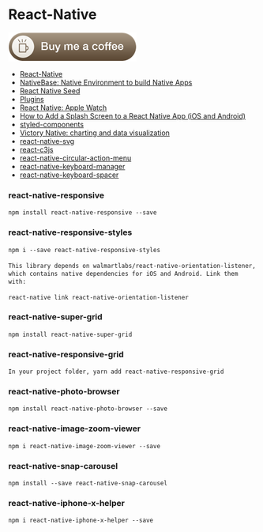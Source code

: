 # React-Native

<a href="https://www.paypal.com/cgi-bin/webscr?cmd=_s-xclick&hosted_button_id=C2HFZWSUPV47Q" target="_blank">
  <img src="https://raw.githubusercontent.com/Blah2014/phonegap-inmobi-plugin/gh-pages/images/BuymeaCoffee.png" border="0" name="submit" alt="PayPal - The safer, easier way to pay online!" />
</a>


* [React-Native](https://facebook.github.io/react-native/)
* [NativeBase: Native Environment to build Native Apps](https://nativebase.io/)
* [React Native Seed](https://reactnativeseed.com/)
* [Plugins](https://js.coach/react-native/)
* [React Native: Apple Watch](https://github.com/alexisleon/react-native-watch)
* [How to Add a Splash Screen to a React Native App (iOS and Android)](https://medium.com/handlebar-labs/how-to-add-a-splash-screen-to-a-react-native-app-ios-and-android-30a3cec835ae)
* [styled-components](https://www.styled-components.com/)
* [Victory Native: charting and data visualization](https://formidable.com/open-source/victory/docs/native)
* [react-native-svg](https://github.com/react-native-community/react-native-svg)
* [react-c3js](https://github.com/bcbcarl/react-c3js)
* [react-native-circular-action-menu](https://github.com/geremih/react-native-circular-action-menu)
* [react-native-keyboard-manager](https://github.com/douglasjunior/react-native-keyboard-manager)
* [react-native-keyboard-spacer](https://github.com/Andr3wHur5t/react-native-keyboard-spacer)

### react-native-responsive
```
npm install react-native-responsive --save
```

### react-native-responsive-styles
```
npm i --save react-native-responsive-styles

This library depends on walmartlabs/react-native-orientation-listener, which contains native dependencies for iOS and Android. Link them with:

react-native link react-native-orientation-listener
```

### react-native-super-grid
```
npm install react-native-super-grid
```

### react-native-responsive-grid
```
In your project folder, yarn add react-native-responsive-grid
```

### react-native-photo-browser
```
npm install react-native-photo-browser --save
```

### react-native-image-zoom-viewer
```
npm i react-native-image-zoom-viewer --save
```

### react-native-snap-carousel
```
npm install --save react-native-snap-carousel
```

### react-native-iphone-x-helper
```
npm i react-native-iphone-x-helper --save
```
